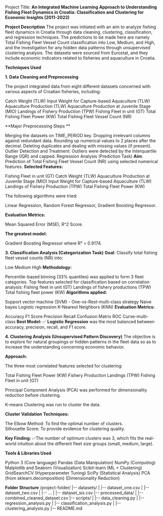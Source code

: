 Project Title: **An Integrated Machine Learning Approach to Understanding Fishing Fleet Dynamics in Croatia: Classification and Clustering for Economic Insights (2011-2022)**


**Project Description**
The project was initiated with an aim to analyze fishing fleet dynamics in Croatia through data cleaning, clustering, classification, and regression techniques. The predictions to be made here are namely Total Fishing Fleet Vessel Count classification into Low, Medium, and High, and the investigation for any hidden data patterns through unsupervised clustering analysis. The datasets were sourced from Eurostat, and they include economic indicators related to fisheries and aquaculture in Croatia.

**Techniques Used**

**1. Data Cleaning and Preprocessing**

The project integrated data from eight different datasets concerned with various aspects of Croatian fisheries, including:

Catch Weight (TLW)
Input Weight for Capture-based Aquaculture (TLW)
Aquaculture Production (TLW)
Aquaculture Production at Juvenile Stage (MIO)
Landings of Fishery Production (TPW)
Fishing Fleet in unit (GT)
Total Fishing Fleet Power (KW)
Total Fishing Fleet Vessel Count (NR)

**Major Preprocessing Steps **

Merging the datasets on TIME_PERIOD key.
Dropping irrelevant columns against redundant data.
Rounding up numerical values to 2 places after the decimal.
Deleting duplicates and dealing with missing values (if present). 
Outlier Detection and Treatment: Outliers were detected by the Interquartile Range (IQR) and capped.
Regression Analysis (Prediction Task)
**Aim**: Prediction of Total Fishing Fleet Vessel Count (NR) using selected numerical features.
**Selected Features:**

Fishing Fleet in unit (GT)
Catch Weight (TLW) 
Aquaculture Production at Juvenile Stage (MIO)
Input Weight for Capture-based Aquaculture (TLW)
Landings of Fishery Production (TPW)
Total Fishing Fleet Power (KW)

The following algorithms were tried:

Linear Regression,
Random Forest Regressor,
Gradient Boosting Regressor.

**Evaluation Metrics:**

Mean Squared Error (MSE), 
R^2 Score.

**The greatest model:**

Gradient Boosting Regressor where R² = 0.9174.

**3. Classification Analysis (Categorization Task)**
**Goal**: Classify total fishing fleet vessel counts (NR) into:

Low
Medium
High
**Methodology:**

Percentile-based binning (33% quantiles) was applied to form 3 fleet categories.
Top features selected for classification based on correlation analysis:
Fishing fleet in unit (GT)
Landings of fishery productions (TPW)
Total fishing fleet power (KW)
**Algorithms applied:**

Support vector machine (SVM) - One-vs-Rest-multi-class strategy
Naive bayes
Logistic regression
K-Nearest Neighbors (KNN)
**Evaluation Metrics:**

Accuracy
F1 Score
Precision
Recall
Confusion Matrix
ROC Curve-multi-class
**Best Model:**
✅ **Logistic Regression** was the most balanced between accuracy, precision, recall, and F1 score.

**4. Clustering Analysis (Unsupervised Pattern Discovery)**
 The objective is to explore for natural groupings or hidden patterns in the fleet data so as to increase the understanding concerning economic behavior. 

**Approach:**

The three most correlated features selected for clustering:

Total Fishing Fleet Power (KW)
Fishery Production Landings (TPW)
Fishing Fleet in unit (GT)

Principal Component Analysis (PCA) was performed for dimensionality reduction before clustering.

K-means Clustering was run to cluster the data.

**Cluster Validation Techniques:**

The Elbow Method: To find the optimal number of clusters.  
Silhouette Score: To provide evidence for clustering quality.  

**Key Finding:**
✅The number of optimum clusters was 3, which fits the real-world intuition about the different fleet size groups (small, medium, large).

**Tools & Libraries Used**

Python 3 (Core language)
Pandas (Data Manipulation)
NumPy (Computing)
Matplotlib and Seaborn (Visualization)
Scikit-learn (ML + Clustering)
GridSearchCV (Hyperparameter Tuning)
SciPy (Statistical Analysis)
PCA (from sklearn.decomposition) (Dimensionality Reduction)

**Folder Structure**
/project-folder/
|-- datasets/
|   |-- dataset_one.csv
|   |-- dataset_two.csv
|   |-- ...
|   |-- dataset_six.csv
|-- processed_data/
|   |-- combined_cleaned_dataset.csv
|-- scripts/
|   |-- data_cleaning.py
|   |-- regression_analysis.py
|   |-- classification_analysis.py
|   |-- clustering_analysis.py
|-- README.md
